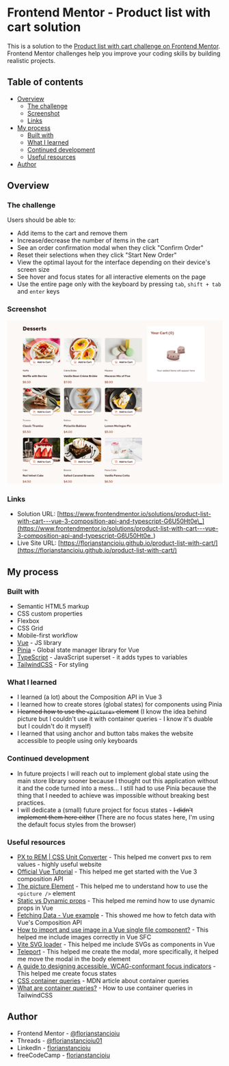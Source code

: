 # Frontend Mentor - Product list with cart solution

This is a solution to the [Product list with cart challenge on Frontend Mentor](https://www.frontendmentor.io/challenges/product-list-with-cart-5MmqLVAp_d). Frontend Mentor challenges help you improve your coding skills by building realistic projects.

## Table of contents

- [Overview](#overview)
  - [The challenge](#the-challenge)
  - [Screenshot](#screenshot)
  - [Links](#links)
- [My process](#my-process)
  - [Built with](#built-with)
  - [What I learned](#what-i-learned)
  - [Continued development](#continued-development)
  - [Useful resources](#useful-resources)
- [Author](#author)

## Overview

### The challenge

Users should be able to:

- Add items to the cart and remove them
- Increase/decrease the number of items in the cart
- See an order confirmation modal when they click "Confirm Order"
- Reset their selections when they click "Start New Order"
- View the optimal layout for the interface depending on their device's screen size
- See hover and focus states for all interactive elements on the page
- Use the entire page only with the keyboard by pressing `tab`, `shift + tab` and `enter` keys

### Screenshot

![](./screenshot.png)

### Links

- Solution URL: [https://www.frontendmentor.io/solutions/product-list-with-cart---vue-3-composition-api-and-typescript-G6U50Ht0e\_](https://www.frontendmentor.io/solutions/product-list-with-cart---vue-3-composition-api-and-typescript-G6U50Ht0e_)
- Live Site URL: [https://florianstancioiu.github.io/product-list-with-cart/](https://florianstancioiu.github.io/product-list-with-cart/)

## My process

### Built with

- Semantic HTML5 markup
- CSS custom properties
- Flexbox
- CSS Grid
- Mobile-first workflow
- [Vue](https://vuejs.org/) - JS library
- [Pinia](https://pinia.vuejs.org/) - Global state manager library for Vue
- [TypeScript](https://www.typescriptlang.org/) - JavaScript superset - it adds types to variables
- [TailwindCSS](https://tailwindcss.com/) - For styling

### What I learned

- I learned (a lot) about the Composition API in Vue 3
- I learned how to create stores (global states) for components using Pinia
- ~~I learned how to use the `<picture>` element~~ (I know the idea behind picture but I couldn't use it with container queries - I know it's duable but I couldn't do it myself)
- I learned that using anchor and button tabs makes the website accessible to people using only keyboards

### Continued development

- In future projects I will reach out to implement global state using the main store library sooner because I thought out this application without it and the code turned into a mess... I still had to use Pinia because the thing that I needed to achieve was impossible without breaking best practices.
- I will dedicate a (small) future project for focus states - ~~I didn't implement them here either~~ (There are no focus states here, I'm using the default focus styles from the browser)

### Useful resources

- [PX to REM | CSS Unit Converter](https://cssunitconverter.vercel.app/px-to-rem) - This helped me convert pxs to rem values - highly useful website
- [Official Vue Tutorial](https://vuejs.org/tutorial/#step-1) - This helped me get started with the Vue 3 composition API
- [The picture Element](https://developer.mozilla.org/en-US/docs/Web/HTML/Reference/Elements/picture) - This helped me to understand how to use the `<picture />` element
- [Static vs Dynamic props](https://vuejs.org/guide/components/props.html#static-vs-dynamic-props) - This helped me remind how to use dynamic props in Vue
- [Fetching Data - Vue example](https://vuejs.org/examples/#fetching-data) - This showed me how to fetch data with Vue's Composition API
- [How to import and use image in a Vue single file component?](https://stackoverflow.com/a/45116994/12159189) - This helped me include images correctly in Vue SFC
- [Vite SVG loader](https://www.npmjs.com/package/vite-svg-loader) - This helped me include SVGs as components in Vue
- [Teleport](https://vuejs.org/guide/built-ins/teleport.html#teleport) - This helped me create the modal, more specifically, it helped me move the modal in the body element
- [A guide to designing accessible, WCAG-conformant focus indicators](https://www.sarasoueidan.com/blog/focus-indicators/) - This helped me create focus states
- [CSS container queries](https://developer.mozilla.org/en-US/docs/Web/CSS/CSS_containment/Container_queries) - MDN article about container queries
- [What are container queries?](https://tailwindcss.com/docs/responsive-design#what-are-container-queries) - How to use container queries in TailwindCSS

## Author

- Frontend Mentor - [@florianstancioiu](https://www.frontendmentor.io/profile/florianstancioiu)
- Threads - [@florianstancioiu01](https://www.threads.com/@florianstancioiu01)
- LinkedIn - [florianstancioiu](https://www.linkedin.com/in/florian-stancioiu-765661349/)
- freeCodeCamp - [florianstancioiu](https://www.freecodecamp.org/florianstancioiu)
